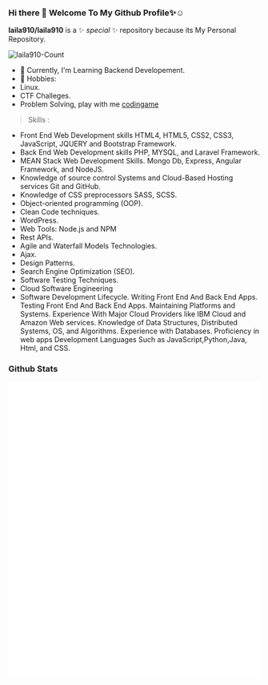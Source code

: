 ### Hi there 👋 Welcome To My Github Profile✨:relaxed:


**laila910/laila910** is a ✨ _special_ ✨ repository because its My Personal Repository.
<p align="left"> <img src="https://komarev.com/ghpvc/?username=laila910&label=Profile%20views&color=0e75b6&style=flat" alt="laila910-Count" /> </p>

   - 🔭 Currently, I'm Learning Backend Developement.
   - 💬 Hobbies:
   - Linux.
   - CTF Challeges.
   - Problem Solving, play with me [codingame](https://www.codingame.com/profile/003cb35a2ab1adf1e8087c2c8412e08d7069194)
> Skills : 
  - Front End Web Development skills
      HTML4, HTML5, CSS2, CSS3, JavaScript, JQUERY and Bootstrap Framework.
  - Back End Web Development skills
      PHP, MYSQL, and Laravel Framework.
  - MEAN Stack Web Development Skills.
     Mongo Db, Express, Angular Framework, and NodeJS.
  - Knowledge of source control Systems and Cloud-Based Hosting services
      Git and GitHub.
  - Knowledge of CSS preprocessors
      SASS, SCSS.
  - Object-oriented programming (OOP).
  - Clean Code techniques.
  - WordPress.
  - Web Tools:
     Node.js and NPM
  - Rest APIs.
  - Agile and Waterfall Models Technologies.
  - Ajax.
  - Design Patterns.
  - Search Engine Optimization (SEO).
  - Software Testing Techniques.
  - Cloud Software Engineering 
  - Software Development Lifecycle.
      Writing Front End And Back End Apps.
      Testing Front End And Back End Apps.
      Maintaining Platforms and Systems.
      Experience With Major Cloud Providers like IBM Cloud and Amazon Web services.
      Knowledge of Data Structures, Distributed Systems, OS, and Algorithms.
      Experience with Databases.
      Proficiency in web apps Development Languages Such as
      JavaScript,Python,Java, Html, and CSS.
### Github Stats
<a>
  
  ![](https://github.com/laila910/laila910/blob/master/generated/overview.svg)
  ![](https://github.com/laila910/laila910/blob/master/generated/languages.svg)
 
</a>
